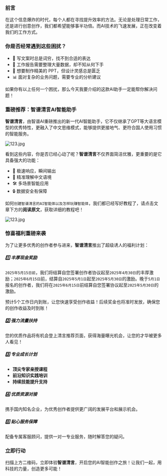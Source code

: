### 前言

在这个信息爆炸的时代，每个人都在寻找提升效率的方法。无论是处理日常工作，还是进行创意创作，我们都希望能够事半功倍。而AI技术的飞速发展，正在改变着我们的工作方式。

### 你是否经常遇到这些困扰？

- 📝 写文案时总是词穷，找不到合适的表达
- 💼 工作报告需要整理大量数据，却不知从何下手
- 🎨 想要制作精美的 PPT，但设计灵感总是匮乏
- 📊 面对复杂的业务问题，需要专业的分析建议

如果你有以上任何一个困扰，那么今天我要介绍的这款AI助手一定能帮你解决问题！

### 重磅推荐：智谱清言AI智能助手

**智谱清言**，由智谱AI重磅推出的新一代AI智能助手，它不仅继承了GPT等大语言模型的优秀特性，更融入了中文思维模式，能够提供更接地气、更符合国人使用习惯的智能服务。

![123.jpg](https://article-images.zsxq.com/FsN9Vxp2hTUb-grdwLtJ2bwzY00J)

看到这些内容，你是否已经心动了呢？**智谱清言**不仅界面简洁优雅，更重要的是它具备强大的功能：

- 🚀 极速响应，瞬间输出
- 🎯 精准理解中文语境
- 🛠️ 多场景智能应用
- 🔒 数据安全有保障

如何`创建智谱清言的AI智能体以及怎样玩赚智能体`，我们都已经写好教程了，请点击文章下方的**阅读原文**，获取详细的教程吧！

![123.jpg](https://article-images.zsxq.com/FsN9Vxp2hTUb-grdwLtJ2bwzY00J)

### 惊喜福利重磅来袭

为了让更多优秀的创作者参与进来，**智谱清言**推出了超级诱人的福利计划：

##### 1️⃣ 丰厚现金奖励

`2025年5月15日前`，我们将结算自您签署创作者协议起至`2025年4月30日`的丰厚激励；`2025年6月15日`前，结算自`2025年5月1日`起至`2025年5月30日`的激励。晚于`5月1日`报名的创作者，我们将在`2025年6月15日`前结算自您签署协议起至`2025年5月30日`的激励。

预计5个工作日内到账，让您快速享受创作收益！后续奖金也将准时发放，确保您的创作收益及时到账！

##### 2️⃣ 强力流量扶持

您的优质作品将有机会登上清言推荐页面，获得海量曝光机会，让您的才华被更多人看见！

##### 3️⃣ 专业成长计划

- **顶尖专家亲授课程**
- **前沿知识实践培训**
- **持续技能提升支持**

##### 4️⃣ 优质资源对接

携手国内知名企业，为优秀创作者提供更广阔的发展平台和展示机会。

##### 5️⃣ 贴心服务保障

配备专属客服顾问，提供一对一专业服务，随时解答您的疑问。

### 立即行动

扫描上方二维码，立即体验**智谱清言**，开启您的AI智能创作之旅！让我们一起，用科技的力量，创造更多可能！